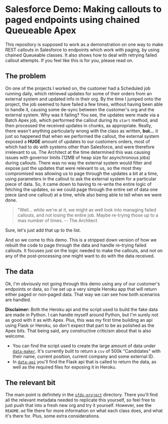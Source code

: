 # Salesforce Demo: Making callouts to paged endpoints using chained Queueable Apex

This repository is supposed to work as a demonstration on one way to make REST callouts in Salesforce to endpoints which work with paging, by using chained Queueable classes. It also shows how to deal with retrying failed callout attempts. If you feel like this is for you, please read on.

## The problem

On one of the projects I worked on, the customer had a Scheduled job running daily, which retrieved updates for some of their orders from an external system and updated info in their org. By the time I jumped onto the project, the job seemed to have failed a few times, without having been able to handle it, causing some de-sync between the customer's org and the external system. 
Why was it failing? You see, the updates were made via a Batch Apex job, which performed the callout during its `start` method, and then processed the received updates in chunks, as appropriate. Really, there wasn't anything particularly wrong with the class as written, **but...** it just so happened that when we performed the callout, the external system exposed a **HUGE** amount of updates to our customers orders, most of which had to do with systems other than Salesforce, and were therefore irrelevant to us. The Architect at the time determined this was causing issues with governor limits (12MB of heap size for asynchronous jobs) during callouts. There was no way the external system would filter and expose just the updates that were relevant to us, so the most they compromised was allowing us to page through the updates a bit at a time, using parameters in the callout to ask the external system for a particular piece of data.
So, it came down to having to re-write the entire logic of fetching the updates, so we could page through the entire set of data one piece (and one callout) at a time, while also being able to tell when we were done.
> "Well... while we're at it, we might as well look into managing failed callouts, and not losing the entire job. Maybe re-trying those up to a max number of times. -- The Architect

Sure, let's just add that up to the list.

And so we come to this demo. This is a stripped down version of how we rebuilt the code to page through the data and handle re-trying failed callouts. It focuses just on the logic needed to make the callouts, and not on any of the post-processing one might want to do with the data received.

## The data

Ok, I'm obviously not going through this demo using any of our customer's endpoints or data, so I've set up a very simple Heroku app that will return either paged or non-paged data. That way we can see how both scenarios are handled. 

**Disclaimer:** Both the Heroku api and the script used to build the fake data are made in Python. I can handle myself around Python, but I'm surely not as good with it as with Apex. Plus, this was my first time building an api using Flask or Heroku, so don't expect that part to be as polished as the Apex bits. That being said, any constructive criticism about that is also welcome.
- You can find the script used to create the large amount of data under [`data-maker`](https://github.com/FedeAbella/salesforce-paged-callouts-demo/tree/master/data-maker). It's currently built to return a `csv` of 500k "Candidates" with their name, current position, current company and some external ID.
- In [`data-api`](https://github.com/FedeAbella/salesforce-paged-callouts-demo/tree/master/data-api) you'll find the Flask api that is called to return the data, as well as the required files for exposing it in Heroku.

## The relevant bit

The main point is definitely in the [`sfdx-project`](https://github.com/FedeAbella/salesforce-paged-callouts-demo/tree/master/sfdx-project) directory. There you'll find all the relevant metadata needed to replicate this yourself, so feel free to just push that into a fresh new org and try it yourself. However, see the `README.md` file there for more information on what each class does, and what it's there for. Plus, some extra considerations. 

